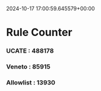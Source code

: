 2024-10-17 17:00:59.645579+00:00
# Rule Counter 
 ### UCATE : 488178

 ### Veneto : 85915

 ### Allowlist : 13930